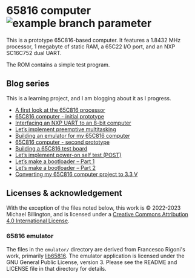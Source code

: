 # 65816 computer ![example branch parameter](https://github.com/mike42/65816-computer/actions/workflows/build.yml/badge.svg?branch=main)

This is a prototype 65C816-based computer. It features a 1.8432 MHz processor, 1 megabyte of static RAM, a 65C22 I/O port, and an NXP SC16C752 dual UART.

The ROM contains a simple test program.

## Blog series

This is a learning project, and I am blogging about it as I progress.

- [A first look at the 65C816 processor](https://mike42.me/blog/2022-01-a-first-look-at-the-65c816-processor)
- [65C816 computer - initial prototype](https://mike42.me/blog/2022-02-65c816-computer-initial-prototype)
- [Interfacing an NXP UART to an 8-bit computer](https://mike42.me/blog/2022-02-interfacing-an-nxp-uart-to-an-8-bit-computer)
- [Let’s implement preemptive multitasking](https://mike42.me/blog/2022-03-lets-implement-preemptive-multitasking)
- [Building an emulator for my 65C816 computer](https://mike42.me/blog/2022-04-building-an-emulator-for-my-65c816-computer)
- [65C816 computer - second prototype](https://mike42.me/blog/2022-05-65c816-computer-second-prototype)
- [Building a 65C816 test board](https://mike42.me/blog/2022-06-building-a-65c816-test-board)
- [Let’s implement power-on self test (POST)](https://mike42.me/blog/2022-06-lets-implement-power-on-self-test-post)
- [Let’s make a bootloader – Part 1](https://mike42.me/blog/2022-09-lets-make-a-bootloader-part-1)
- [Let’s make a bootloader – Part 2](https://mike42.me/blog/2022-09-lets-make-a-bootloader-part-2)
- [Converting my 65C816 computer project to 3.3 V](https://mike42.me/blog/2023-01-converting-my-65c816-computer-project-to-3-3-v)

## Licenses & acknowledgement

With the exception of the files noted below, this work is © 2022-2023 Michael Billington, and is licensed under a [Creative Commons Attribution 4.0 International License](http://creativecommons.org/licenses/by/4.0/).

### 65816 emulator

The files in the `emulator/` directory are derived from Francesco Rigoni's work, primarily [lib65816](https://github.com/FrancescoRigoni/Lib65816). The emulator application is licensed under the GNU General Public License, version 3. Please see the README and LICENSE file in that directory for details.
